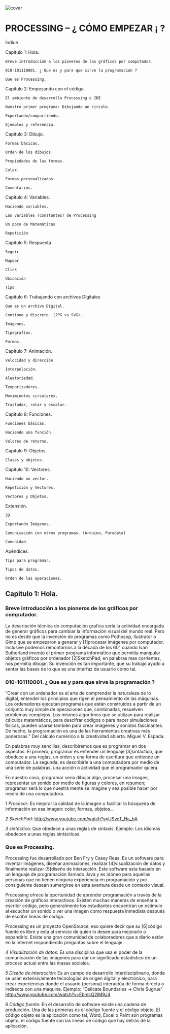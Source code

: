 ![cover](cover.jpg)





# PROCESSING – ¿ CÓMO EMPEZAR ¡ ?

Índice

Capitulo 1: Hola.

    Breve introducción a los pioneros de los gráficos por computador.

    010-101110001. ¿ Que es y para que sirve la programación ?

    Que es Processing.

Capitulo 2: Empezando con el código.

    El ambiente de desarrollo Processing o IDE

    Nuestro primer programa: Dibujando un circulo.

    Exportando/compartiendo.

    Ejemplos y referencia.

Capitulo 3: Dibujo.

    Formas básicas.

    Orden de los dibujos.

    Propiedades de las formas.

    Color.

    Formas personalizadas.

    Comentarios.

Capitulo 4: Variables.

    Haciendo variables.

    Las variables (constantes) de Processing

    Un poco de Matemáticas

    Repetición

Capitulo 5: Respuesta

    Seguir

    Mapear

    Click

    Ubicación

    Tipo

Capitulo 6: Trabajando con archivos Digitales

    Que es un archivo Digital.

    Continuo y discreto. (JPG vs SVG).

    Imágenes.

    Tipografías.

    Formas.

Capitulo 7: Animación.

    Velocidad y dirección

    Interpolación.

    Aleatoriedad.

    Temporizadores.

    Movimientos circulares.

    Trasladar, rotar y escalar.

Capitulo 8: Funciones.

    Funciones básicas.

    Haciendo una función.

    Valores de retorno.

Capitulo 9: Objetos.

    Clases y objetos.

Capitulo 10: Vectores.

    Haciendo un vector.

    Repetición y Vectores.

    Vectores y Objetos.

Extensión.

    3D

    Exportando Imágenes.

    Comunicación con otros programas. (Arduino, Puredata)

    Comunidad.

Apéndices.

    Tips para programar.

    Tipos de datos.

    Orden de las operaciones.







## Capitulo 1: Hola.

###  Breve introducción a los pioneros de los gráficos por computador.

La descripción técnica de computación grafica sería la actividad encargada de generar gráficos para cambiar la información visual del mundo real. Pero no es desde que la invención de programas como Pothosop, Ilustrator o Gimp que se empezaron a generar y [1]procesar imágenes por computador. Inclusive podemos remontarnos a la década de los 60’, cuando Ivan Sutherland invento el primer programa informático que permitía manipular objetos gráficos por ordenador [2]SketchPad; en palabras mas corrientes, nos permitía dibujar. Su invención es tan importante, que su trabajo ayudo a sentar las bases de lo que es una interfaz de usuario como tal.

###  010-101110001. ¿ Que es y para que sirve la programación ?

“Crear con un ordenador es el arte de comprender la naturaleza de lo digital, entender los principios que rigen el pensamiento de las máquinas. Los ordenadores ejecutan programas que están construidos a partir de un conjunto muy simple de operaciones que, combinadas, resuelven problemas complejos. Los mismos algoritmos que se utilizan para realizar cálculos matemáticos, para descifrar códigos o para hacer simulaciones físicas, pueden usarse también para crear imágenes y sonidos fascinantes. De hecho, la programación es una de las herramientas creativas más poderosas.” Del cálculo numérico a la creatividad abierta. Miguel V. Espada.

En palabras muy sencillas, describiremos que es programar en dos aspectos: El primero; programar es entender un lenguaje [3]sintáctico, que obedece a una reglas, un orden y una forma de escritura que entiende un computador. La segunda; es describirle a una computadora por medio de una serie de palabras, una acción o actividad que el programador quiera.

En nuestro caso, programar seria dibujar algo, procesar una imagen, representar un sonido por medio de figuras y colores, en resumen; programar será lo que nuestra mente se imagine y sea posible hacer por medio de una computadora.

_1 Procesar:_ Es mejorar la calidad de la imagen o facilitar la búsqueda de información en esa imagen: color, formas, objetos._

_2 SketchPad:_ http://www.youtube.com/watch?v=USyoT_Ha_bA

_3 sintáctico:_ Que obedece a unas reglas de sintaxis. Ejemplo: Los idiomas obedecen a unas reglas sintácticas.




### Que es Processing.

Processing fue desarrollado por Ben Fry y Casey Reas. Es un software para inventar imágenes, diseñar animaciones, realizar [4]visualización de datos y finalmente realizar [5]diseño de interacción. Este software esta basado en un lenguaje de programación llamado Java y es idóneo para aquellas personas que no tienen ninguna experiencia en programación y por consiguiente desean sumergirse en esta aventura desde un contexto visual.

Processing ofrece la oportunidad de aprender programación a través de la creación de gráficos interactivos. Existen muchas maneras de enseñar a escribir código, pero generalmente los estudiantes encuentran un estimulo al escuchar un sonido o ver una imagen como respuesta inmediata después de escribir líneas de código.

Processing es un proyecto OpenSource, eso quiere decir que su [6]código fuente es libre y esta al servicio de quien lo desee para mejorarlo o expandirlo. Existe una gran comunidad de colaboradores que a diario están en la internet respondiendo preguntas sobre el lenguaje.




_4 Visualización de datos:_ Es una disciplina que usa el poder de la comunicación de las imágenes para dar un significado estadístico de un proceso actual entre las masas sociales.

_5 Diseño de interacción:_ Es un campo de desarrollo interdisciplinario, donde se usan extensivamente tecnologías de origen digital y electrónico, para crear experiencias donde el usuario (persona) interactúa de forma directa o indirecta con una maquina. Ejemplo: “Delicate Boundaries -> Chris Sugrue” http://www.youtube.com/watch?v=EbmcQ2lM9J4

_6 Código fuente:_ En el desarrollo de software existe una cadena de producción. Una de las primeras es el código fuente y el código objeto. El código objeto es la aplicación como tal, Word, Excel o Paint son programas objeto, el código fuente son las líneas de código que hay detrás de la aplicación.














